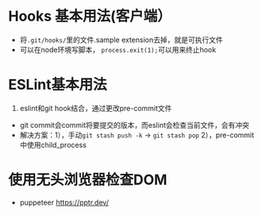 # Hooks 基本用法(客户端）
+ 将`.git/hooks/`里的文件.sample extension去掉，就是可执行文件
+ 可以在node环境写脚本， `process.exit(1);`可以用来终止hook

# ESLint基本用法
1. eslint和git hook结合，通过更改pre-commit文件
  - git commit会commit将要提交的版本，而eslint会检查当前文件，会有冲突
  - 解决方案：1），手动`git stash push -k` -> `git stash pop` 2），pre-commit中使用child_process
  
# 使用无头浏览器检查DOM
- puppeteer https://pptr.dev/
